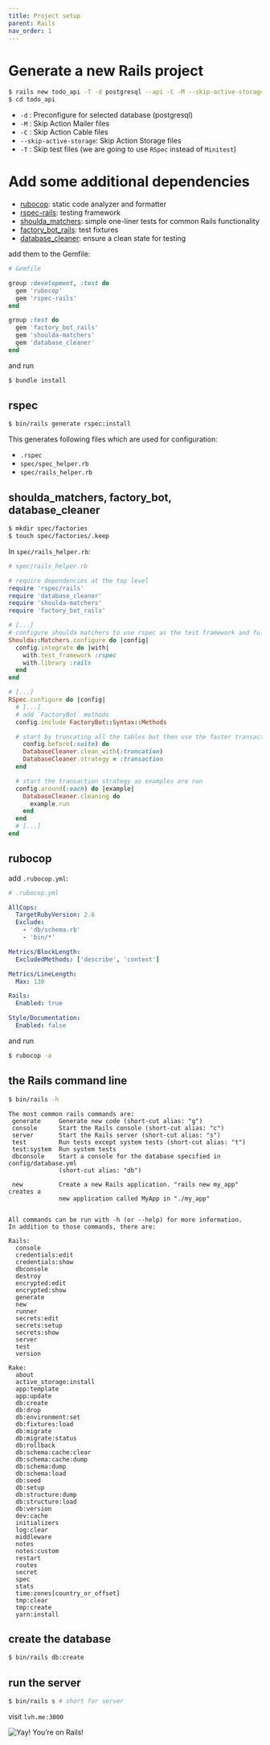 ```yaml
---
title: Project setup
parent: Rails
nav_order: 1
---
```


# Generate a new Rails project

```bash
$ rails new todo_api -T -d postgresql --api -C -M --skip-active-storage
$ cd todo_api
```
  * `-d` : Preconfigure for selected database (postgresql)
  * `-M` : Skip Action Mailer files
  * `-C` : Skip Action Cable files
  * `--skip-active-storage`: Skip Action Storage files
  * `-T` : Skip test files (we are going to use `RSpec` instead of `Minitest`)

# Add some additional dependencies

* [rubocop](https://github.com/rubocop-hq/rubocop): static code analyzer and formatter
* [rspec-rails](https://github.com/rspec/rspec-rails): testing framework
* [shoulda_matchers](https://github.com/thoughtbot/shoulda-matchers): simple one-liner tests for common Rails functionality
* [factory_bot_rails](https://github.com/thoughtbot/factory_bot): test fixtures
* [database_cleaner](https://github.com/DatabaseCleaner/database_cleaner): ensure a clean state for testing

add them to the Gemfile:

```ruby
# Gemfile

group :development, :test do
  gem 'rubocop'
  gem 'rspec-rails'
end

group :test do
  gem 'factory_bot_rails'
  gem 'shoulda-matchers'
  gem 'database_cleaner'
end
```

and run

```bash
$ bundle install
```

## rspec

```bash
$ bin/rails generate rspec:install
```

This generates following files which are used for configuration:

* `.rspec`
* `spec/spec_helper.rb`
* `spec/rails_helper.rb`

## shoulda_matchers, factory_bot, database_cleaner

```bash
$ mkdir spec/factories
$ touch spec/factories/.keep
```

In `spec/rails_helper.rb`:

```ruby
# spec/rails_helper.rb

# require dependencies at the top level
require 'rspec/rails'
require 'database_cleaner'
require 'shoulda-matchers'
require 'factory_bot_rails'

# [...]
# configure shoulda matchers to use rspec as the test framework and full matcher libraries for rails
Shoulda::Matchers.configure do |config|
  config.integrate do |with|
    with.test_framework :rspec
    with.library :rails
  end
end

# [...]
RSpec.configure do |config|
  # [...]
  # add `FactoryBot` methods
  config.include FactoryBot::Syntax::Methods

  # start by truncating all the tables but then use the faster transaction strategy the rest of the time.
    config.before(:suite) do
    DatabaseCleaner.clean_with(:truncation)
    DatabaseCleaner.strategy = :transaction
  end

  # start the transaction strategy as examples are run
  config.around(:each) do |example|
    DatabaseCleaner.cleaning do
      example.run
    end
  end
  # [...]
end
```

## rubocop

add `.rubocop.yml`:

```yaml
# .rubocop.yml

AllCops:
  TargetRubyVersion: 2.6
  Exclude:
    - 'db/schema.rb'
    - 'bin/*'

Metrics/BlockLength:
  ExcludedMethods: ['describe', 'context']

Metrics/LineLength:
  Max: 130

Rails:
  Enabled: true

Style/Documentation:
  Enabled: false
```

and run

```bash
$ rubocop -a
```

## the Rails command line

```bash
$ bin/rails -h
```

```
The most common rails commands are:
 generate     Generate new code (short-cut alias: "g")
 console      Start the Rails console (short-cut alias: "c")
 server       Start the Rails server (short-cut alias: "s")
 test         Run tests except system tests (short-cut alias: "t")
 test:system  Run system tests
 dbconsole    Start a console for the database specified in config/database.yml
              (short-cut alias: "db")

 new          Create a new Rails application. "rails new my_app" creates a
              new application called MyApp in "./my_app"


All commands can be run with -h (or --help) for more information.
In addition to those commands, there are:

Rails:
  console
  credentials:edit
  credentials:show
  dbconsole
  destroy
  encrypted:edit
  encrypted:show
  generate
  new
  runner
  secrets:edit
  secrets:setup
  secrets:show
  server
  test
  version

Rake:
  about
  active_storage:install
  app:template
  app:update
  db:create
  db:drop
  db:environment:set
  db:fixtures:load
  db:migrate
  db:migrate:status
  db:rollback
  db:schema:cache:clear
  db:schema:cache:dump
  db:schema:dump
  db:schema:load
  db:seed
  db:setup
  db:structure:dump
  db:structure:load
  db:version
  dev:cache
  initializers
  log:clear
  middleware
  notes
  notes:custom
  restart
  routes
  secret
  spec
  stats
  time:zones[country_or_offset]
  tmp:clear
  tmp:create
  yarn:install
```

## create the database

```bash
$ bin/rails db:create
```

## run the server

```bash
$ bin/rails s # short for server
```

visit `lvh.me:3000`

![Yay! You’re on Rails!](img/01_yay_rails.png)
